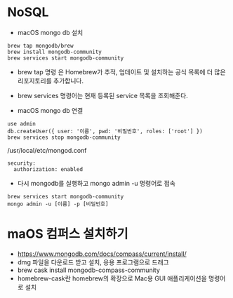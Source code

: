 # NoSQL
- macOS mongo db 설치
```shell
brew tap mongodb/brew 
brew install mongodb-community
brew services start mongodb-community
```
- brew tap 명령 은 Homebrew가 추적, 업데이트 및 설치하는 공식 목록에 더 많은 리포지토리를 추가합니다.
- brew services 명령어는 현재 등록된 service 목록을 조회해준다.

- macOS mongo db 연결
```shell
use admin
db.createUser({ user: '이름', pwd: '비밀번호', roles: ['root'] })
brew services stop mongodb-community
```

/usr/local/etc/mongod.conf
```text
security:
  authorization: enabled
```

- 다시 mongodb를 실행하고 mongo admin -u 명령어로 접속
```shell
brew services start mongodb-community
mongo admin -u [이름] -p [비밀번호]
```

# maOS 컴퍼스 설치하기
- https://www.mongodb.com/docs/compass/current/install/
- dmg 파일을 다운로드 받고 설치, 응용 프로그램으로 드래그
- brew cask install mongodb-compass-community
- homebrew-cask란 homebrew의 확장으로 Mac용 GUI 애플리케이션을 명령어로 설치